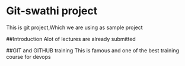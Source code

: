 # Git-swathi project
This is git project,Which we are using as sample project




##Introduction
Alot of lectures are already submitted


##GIT and GITHUB training
This is famous and one of the best training course for devops
